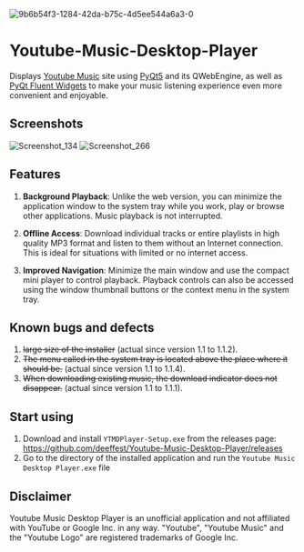 ![9b6b54f3-1284-42da-b75c-4d5ee544a6a3-0](https://github.com/deeffest/Youtube-Music-Desktop-Player/assets/117280555/7ab71884-0aed-4032-86ea-a9f85a979395)
# Youtube-Music-Desktop-Player
Displays [Youtube Music](https://music.youtube.com) site using [PyQt5](https://www.riverbankcomputing.com/software/pyqt/intro) and its QWebEngine, as well as [PyQt Fluent Widgets](https://github.com/zhiyiYo/PyQt-Fluent-Widgets) to make your music listening experience even more convenient and enjoyable.

## Screenshots
![Screenshot_134](https://github.com/deeffest/Youtube-Music-Desktop-Player/assets/117280555/cabc318a-7e8d-4841-b503-bf9db7034bc6)
![Screenshot_266](https://github.com/deeffest/Youtube-Music-Desktop-Player/assets/117280555/47b3229e-3095-495a-afe6-6565c7a8c5d6)

## Features
1. **Background Playback**:
Unlike the web version, you can minimize the application window to the system tray while you work, play or browse other applications. Music playback is not interrupted.

2. **Offline Access**:
Download individual tracks or entire playlists in high quality MP3 format and listen to them without an Internet connection. This is ideal for situations with limited or no internet access.

2. **Improved Navigation**:
Minimize the main window and use the compact mini player to control playback. Playback controls can also be accessed using the window thumbnail buttons or the context menu in the system tray.

## Known bugs and defects
1. ~~large size of the installer~~ (actual since version 1.1 to 1.1.2).
2. ~~The menu called in the system tray is located above the place where it should be.~~ (actual since version 1.1 to 1.1.4).
3. ~~When downloading existing music, the download indicator does not disappear.~~ (actual since version 1.1 to 1.1.1).

## Start using
1. Download and install `YTMDPlayer-Setup.exe` from the releases page: https://github.com/deeffest/Youtube-Music-Desktop-Player/releases
2. Go to the directory of the installed application and run the `Youtube Music Desktop Player.exe` file 

## Disclaimer
Youtube Music Desktop Player is an unofficial application and not affiliated with YouTube or Google Inc. in any way. "Youtube", "Youtube Music" and the "Youtube Logo" are registered trademarks of Google Inc.
